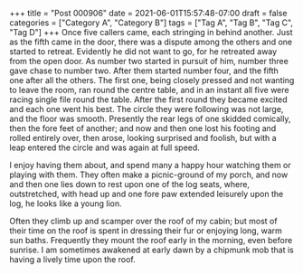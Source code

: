 +++
title = "Post 000906"
date = 2021-06-01T15:57:48-07:00
draft = false
categories = ["Category A", "Category B"]
tags = ["Tag A", "Tag B", "Tag C", "Tag D"]
+++
Once five callers came, each stringing in behind another. Just as the fifth came in the door, there was a dispute among the others and one started to retreat. Evidently he did not want to go, for he retreated away from the open door. As number two started in pursuit of him, number three gave chase to number two. After them started number four, and the fifth one after all the others. The first one, being closely pressed and not wanting to leave the room, ran round the centre table, and in an instant all five were racing single file round the table. After the first round they became excited and each one went his best. The circle they were following was not large, and the floor was smooth. Presently the rear legs of one skidded comically, then the fore feet of another; and now and then one lost his footing and rolled entirely over, then arose, looking surprised and foolish, but with a leap entered the circle and was again at full speed.

I enjoy having them about, and spend many a happy hour watching them or playing with them. They often make a picnic-ground of my porch, and now and then one lies down to rest upon one of the log seats, where, outstretched, with head up and one fore paw extended leisurely upon the log, he looks like a young lion.

Often they climb up and scamper over the roof of my cabin; but most of their time on the roof is spent in dressing their fur or enjoying long, warm sun baths. Frequently they mount the roof early in the morning, even before sunrise. I am sometimes awakened at early dawn by a chipmunk mob that is having a lively time upon the roof.
